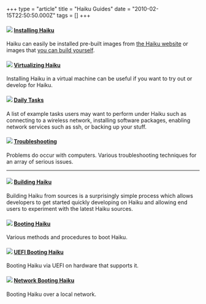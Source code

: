 +++
type = "article"
title = "Haiku Guides"
date = "2010-02-15T22:50:50.000Z"
tags = []
+++

<p>
<h4><a name="installing_haiku"></a><img src='/images/installer_32.png'> <a href='/guides/installing'>Installing Haiku</a></h4>
Haiku can easily be installed pre-built images from <a href="https://www.haiku-os.org/get-haiku/">the Haiku website</a> or images that <a href="#build_from_source">you can build yourself</a>.
</p>

<p>
<h4><a name="haiku_virtualization"></a><img src='/images/App_Generic_32.png'> <a href='/guides/virtualizing'>Virtualizing Haiku</a></h4>
Installing Haiku in a virtual machine can be useful if you want to try out or develop for Haiku.</p>
</p>

<p>
<h4><a name="daily_tasks"></a><img src='/images/Server_Syslog_32.png'> <a href='/guides/daily-tasks'>Daily Tasks</a></h4>
A list of example tasks users may want to perform under Haiku such as connecting to a wireless network, installing software packages, enabling network services such as ssh, or backing up your stuff.
</p>

<p>
<h4><a name="troubleshooting"></a><img src='/images/Alert_Stop_32.png'> <a href='/guides/troubleshooting'>Troubleshooting</a></h4>
Problems do occur with computers.  Various troubleshooting techniques for an array of serious issues.
</p>

<hr>

<h4><a name="build_from_source"></a><img src='/images/ide_project_32.png'> <a href='/guides/building'>Building Haiku</a></h4>
<p>Building Haiku from sources is a surprisingly simple process which allows developers to get started quickly developing on Haiku and allowing end users to experiment with the latest Haiku sources.
</p>

<p>
<h4><a name="booting_haiku"></a><img src='/images/System_Kernel_32.png'> <a href='/guides/booting'>Booting Haiku</a></h4>
Various methods and procedures to boot Haiku.
</p>

<p>
<h4><a name="efi_booting_haiku"></a><img src='/images/Website_Edit_Profile_32.png'> <a href='/guides/uefi_booting'>UEFI Booting Haiku</a></h4>
Booting Haiku via UEFI on hardware that supports it.
</p>

<p>
<h4><a name="network_booting_haiku"></a><img src='/images/Prefs_Network_32.png'> <a href='/guides/network_booting'>Network Booting Haiku</a></h4>
Booting Haiku over a local network.
</p>

